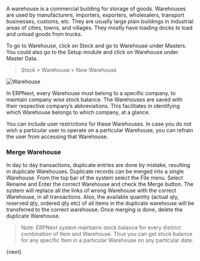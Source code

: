 A warehouse is a commercial building for storage of goods. Warehouses are used
by manufacturers, importers, exporters, wholesalers, transport businesses,
customs, etc. They are usually large plain buildings in industrial areas of
cities, towns, and villages. They mostly have loading docks to load and unload
goods from trucks.

To go to Warehouse, click on Stock and go to Warehouse under Masters.  You
could also go to the Setup module and click on Warehouse under Master Data.

> Stock > Warehouse > New Warehouse

<img class="screenshot" alt="Warehouse" src="{{url_prefix}}/assets/img/stock/warehouse.png">

In ERPNext, every Warehouse must belong to a specific company, to maintain
company wise stock balance. The Warehouses are saved with their respective
company’s abbreviations. This facilitates in identifying which Warehouse
belongs to which company, at a glance.

You can include user restrictions for these Warehouses. In case you do not
wish a particular user to operate on a particular Warehouse, you can refrain
the user from accessing that Warehouse.

### Merge Warehouse

In day to day transactions, duplicate entries are done by mistake, resulting
in duplicate Warehouses. Duplicate records can be merged into a single
Warehouse. From the top bar of the system select the File menu. Select Rename
and Enter the correct Warehouse and check the Merge button. The system will
replace all the links of wrong Warehouse with the correct Warehouse, in all
transactions. Also, the available quantity (actual qty, reserved qty, ordered
qty etc) of all items in the duplicate warehouse will be transferred to the
correct warehouse. Once merging is done, delete the duplicate Warehouse.

> Note: ERPNext system maintains stock balance for every distinct combination
of Item and Warehouse. Thus you can get stock balance for any specific Item in
a particular Warehouse on any particular date.

{next}
